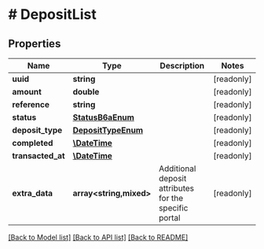 # # DepositList

## Properties

Name | Type | Description | Notes
------------ | ------------- | ------------- | -------------
**uuid** | **string** |  | [readonly]
**amount** | **double** |  | [readonly]
**reference** | **string** |  | [readonly]
**status** | [**StatusB6aEnum**](StatusB6aEnum.md) |  | [readonly]
**deposit_type** | [**DepositTypeEnum**](DepositTypeEnum.md) |  | [readonly]
**completed** | [**\DateTime**](\DateTime.md) |  | [readonly]
**transacted_at** | [**\DateTime**](\DateTime.md) |  | [readonly]
**extra_data** | **array<string,mixed>** | Additional deposit attributes for the specific portal | [readonly]

[[Back to Model list]](../../README.md#models) [[Back to API list]](../../README.md#endpoints) [[Back to README]](../../README.md)
